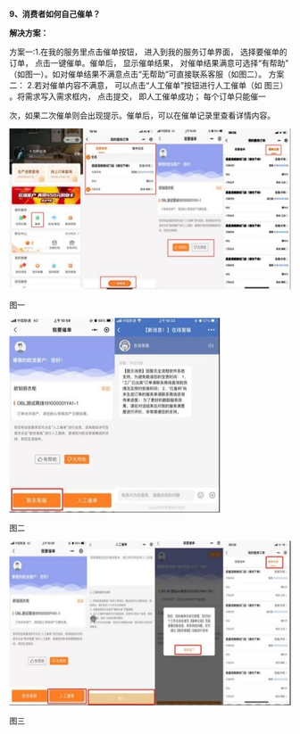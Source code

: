 <a name="bookmark10"></a>**9、消费者如何自己催单？**

**解决方案：**

方案一:1.在我的服务里点击催单按钮， 进入到我的服务订单界面， 选择要催单的  订单， 点击一键催单。催单后， 显示催单结果， 对催单结果满意可选择“有帮助” （如图一）。如对催单结果不满意点击“无帮助”可直接联系客服（如图二）。 方案二： 2.若对催单内容不满意，  可以点击“人工催单”按钮进行人工催单（如   图三） 。将需求写入需求框内，  点击提交，  即人工催单成功；  每个订单只能催一

次，如果二次催单则会出现提示。催单后，可以在催单记录里查看详情内容。


![](Aspose.Words.d13afc66-bf8f-4579-9e50-c7bf849a86c5.010.jpeg)

图一

![](Aspose.Words.d13afc66-bf8f-4579-9e50-c7bf849a86c5.011.jpeg)

图二


![](Aspose.Words.d13afc66-bf8f-4579-9e50-c7bf849a86c5.012.jpeg)

图三

